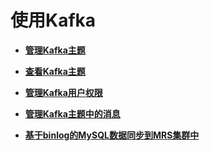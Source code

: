 # 使用Kafka<a name="ZH-CN_TOPIC_0057181196"></a>

-   **[管理Kafka主题](管理Kafka主题.md)**  

-   **[查看Kafka主题](查看Kafka主题.md)**  

-   **[管理Kafka用户权限](管理Kafka用户权限.md)**  

-   **[管理Kafka主题中的消息](管理Kafka主题中的消息.md)**  

-   **[基于binlog的MySQL数据同步到MRS集群中](基于binlog的MySQL数据同步到MRS集群中.md)**  


